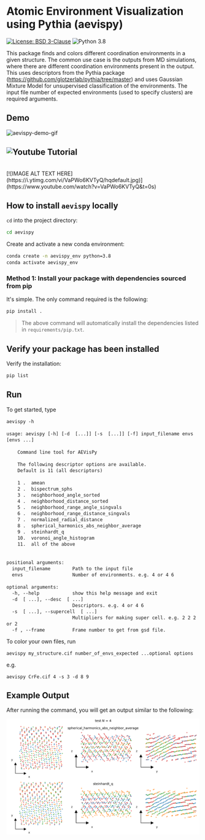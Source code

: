 # Atomic Environment Visualization using Pythia (aevispy)

[![License: BSD 3-Clause](https://img.shields.io/badge/License-BSD%203--Clause-blue.svg)](https://opensource.org/licenses/BSD-3-Clause)
![Python 3.8](https://img.shields.io/badge/python-3.8-blue.svg)

This package finds and colors different coordination environments in a given structure. The common use case is the outputs from MD simulations, where there are different coordination environments present in the output. This uses descriptors from the Pythia package (https://github.com/glotzerlab/pythia/tree/master) and uses Gaussian Mixture Model for unsupervised classification of the environments. The input file number of expected environments (used to specify clusters) are required arguments.

## Demo

![aevispy-demo-gif](assets/aevispy.gif)

## ![Youtube Tutorial](https://youtu.be/VaPWo6KVTyQ)
</br>
[![IMAGE ALT TEXT HERE](https://i.ytimg.com/vi/VaPWo6KVTyQ/hqdefault.jpg)](https://www.youtube.com/watch?v=VaPWo6KVTyQ&t=0s)

## How to install `aevispy` locally

`cd` into the project directory:

```bash
cd aevispy
```

Create and activate a new conda environment:

```bash
conda create -n aevispy_env python=3.8
conda activate aevispy_env
```

### Method 1: Install your package with dependencies sourced from pip

It's simple. The only command required is the following:

```bash
pip install .
```

> The above command will automatically install the dependencies listed in `requirements/pip.txt`.

## Verify your package has been installed

Verify the installation:

```bash
pip list
```

## Run

To get started, type

```
aevispy -h

usage: aevispy [-h] [-d  [...]] [-s  [...]] [-f] input_filename envs [envs ...]

    Command line tool for AEVisPy

    The following descriptor options are available.
    Default is 11 (all descriptors)

    1 .  amean
    2 .  bispectrum_sphs
    3 .  neighborhood_angle_sorted
    4 .  neighborhood_distance_sorted
    5 .  neighborhood_range_angle_singvals
    6 .  neighborhood_range_distance_singvals
    7 .  normalized_radial_distance
    8 .  spherical_harmonics_abs_neighbor_average
    9 .  steinhardt_q
    10.  voronoi_angle_histogram
    11.  all of the above


positional arguments:
  input_filename        Path to the input file
  envs                  Number of environments. e.g. 4 or 4 6

optional arguments:
  -h, --help            show this help message and exit
  -d  [ ...], --desc  [ ...]
                        Descriptors. e.g. 4 or 4 6
  -s  [ ...], --supercell  [ ...]
                        Multipliers for making super cell. e.g. 2 2 2 or 2
  -f , --frame          Frame number to get from gsd file.
```

To color your own files, run

```
aevispy my_structure.cif number_of_envs_expected ...optional options
```

e.g.

```
aevispy CrFe.cif 4 -s 3 -d 8 9
```

## Example Output

After running the command, you will get an output similar to the following:

![Example output](https://github.com/balaranjan/aevispy/blob/main/examples/test_n_4.png)
